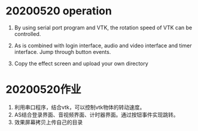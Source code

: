 # 20200520 operation

1. By using serial port program and VTK, the rotation speed of VTK can be controlled.

2. As is combined with login interface, audio and video interface and timer interface. Jump through button events.

3. Copy the effect screen and upload your own directory


# 20200520作业  
1. 利用串口程序，结合vtk，可以控制vtk物体的转动速度。  
2. AS结合登录界面、音视频界面、计时器界面。通过按钮事件实现跳转。
3. 效果屏幕拷贝上传自己的目录
